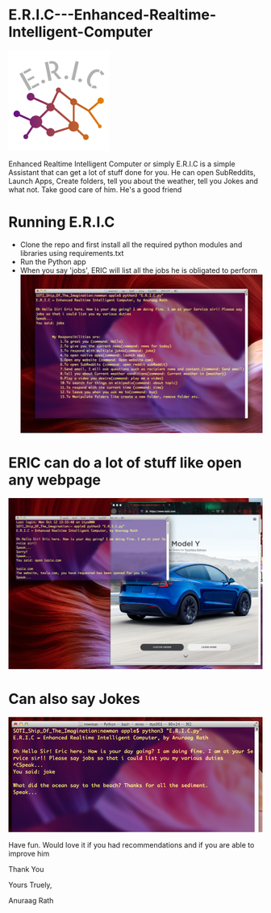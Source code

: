 # E.R.I.C---Enhanced-Realtime-Intelligent-Computer
![Logo](/ERIC.png)

Enhanced Realtime Intelligent Computer or simply E.R.I.C is a simple Assistant that can get a lot of stuff done for you. He can open SubReddits, Launch Apps, Create folders, tell you about the weather, tell you Jokes and what not. Take good care of him. He's a good friend

# Running E.R.I.C
* Clone the repo and first install all the required python modules and libraries using requirements.txt
* Run the Python app
* When you say 'jobs', ERIC will list all the jobs he is obligated to perform
![jobs](/images/jobs.png)

# ERIC can do a lot of stuff like open any webpage
![open](/images/open.png)

# Can also say Jokes
![joke](/images/joke.png)

Have fun. Would love it if you had recommendations and if you are able to improve him

Thank You

Yours Truely,

Anuraag Rath
